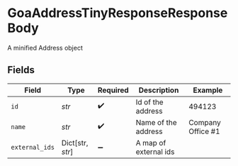 # GoaAddressTinyResponseResponseBody

A minified Address object


## Fields

| Field                 | Type                  | Required              | Description           | Example               |
| --------------------- | --------------------- | --------------------- | --------------------- | --------------------- |
| `id`                  | *str*                 | :heavy_check_mark:    | Id of the address     | 494123                |
| `name`                | *str*                 | :heavy_check_mark:    | Name of the address   | Company Office #1     |
| `external_ids`        | Dict[str, *str*]      | :heavy_minus_sign:    | A map of external ids |                       |